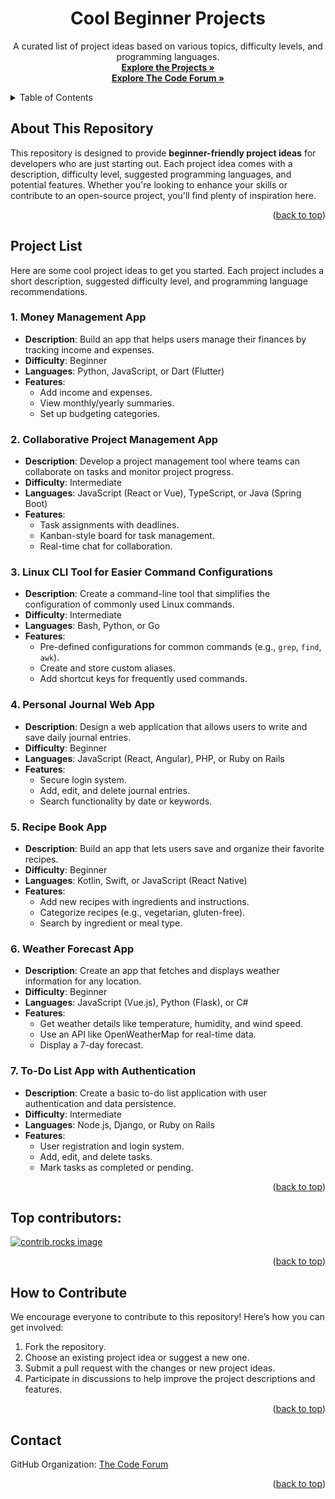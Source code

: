 <div align="center" id="readme-top">
  <h1 align="center">Cool Beginner Projects</h3>

  <p align="center">
    A curated list of project ideas based on various topics, difficulty levels, and programming languages.
    <br />
    <a href="#project-list"><strong>Explore the Projects »</strong></a>
    <br />
    <a href="https://github.com/The-Code-Forum?tab=repositories"><strong>Explore The Code Forum »</strong></a>
  </p>
</div>

<!-- TABLE OF CONTENTS -->
<details>
  <summary>Table of Contents</summary>
  <ol>
    <li><a href="#about-this-repository">About This Repository</a></li>
    <li><a href="#project-list">Project List</a></li>
    <li><a href="#how-to-contribute">How to Contribute</a></li>
    <li><a href="#contact">Contact</a></li>
  </ol>
</details>

<!-- ABOUT THE REPOSITORY -->
## About This Repository

This repository is designed to provide **beginner-friendly project ideas** for developers who are just starting out. Each project idea comes with a description, difficulty level, suggested programming languages, and potential features. Whether you're looking to enhance your skills or contribute to an open-source project, you'll find plenty of inspiration here.

<p align="right">(<a href="#readme-top">back to top</a>)</p>

<!-- PROJECT LIST -->
## Project List

Here are some cool project ideas to get you started. Each project includes a short description, suggested difficulty level, and programming language recommendations.

### 1. Money Management App
- **Description**: Build an app that helps users manage their finances by tracking income and expenses.
- **Difficulty**: Beginner
- **Languages**: Python, JavaScript, or Dart (Flutter)
- **Features**:
  - Add income and expenses.
  - View monthly/yearly summaries.
  - Set up budgeting categories.

### 2. Collaborative Project Management App
- **Description**: Develop a project management tool where teams can collaborate on tasks and monitor project progress.
- **Difficulty**: Intermediate
- **Languages**: JavaScript (React or Vue), TypeScript, or Java (Spring Boot)
- **Features**:
  - Task assignments with deadlines.
  - Kanban-style board for task management.
  - Real-time chat for collaboration.

### 3. Linux CLI Tool for Easier Command Configurations
- **Description**: Create a command-line tool that simplifies the configuration of commonly used Linux commands.
- **Difficulty**: Intermediate
- **Languages**: Bash, Python, or Go
- **Features**:
  - Pre-defined configurations for common commands (e.g., `grep`, `find`, `awk`).
  - Create and store custom aliases.
  - Add shortcut keys for frequently used commands.

### 4. Personal Journal Web App
- **Description**: Design a web application that allows users to write and save daily journal entries.
- **Difficulty**: Beginner
- **Languages**: JavaScript (React, Angular), PHP, or Ruby on Rails
- **Features**:
  - Secure login system.
  - Add, edit, and delete journal entries.
  - Search functionality by date or keywords.

### 5. Recipe Book App
- **Description**: Build an app that lets users save and organize their favorite recipes.
- **Difficulty**: Beginner
- **Languages**: Kotlin, Swift, or JavaScript (React Native)
- **Features**:
  - Add new recipes with ingredients and instructions.
  - Categorize recipes (e.g., vegetarian, gluten-free).
  - Search by ingredient or meal type.

### 6. Weather Forecast App
- **Description**: Create an app that fetches and displays weather information for any location.
- **Difficulty**: Beginner
- **Languages**: JavaScript (Vue.js), Python (Flask), or C#
- **Features**:
  - Get weather details like temperature, humidity, and wind speed.
  - Use an API like OpenWeatherMap for real-time data.
  - Display a 7-day forecast.

### 7. To-Do List App with Authentication
- **Description**: Create a basic to-do list application with user authentication and data persistence.
- **Difficulty**: Intermediate
- **Languages**: Node.js, Django, or Ruby on Rails
- **Features**:
  - User registration and login system.
  - Add, edit, and delete tasks.
  - Mark tasks as completed or pending.

<p align="right">(<a href="#readme-top">back to top</a>)</p>

## Top contributors:

<a href="https://github.com/The-Code-Forum/cool-beginner-projects/graphs/contributors">
  <img src="https://contrib.rocks/image?repo=The-Code-Forum/cool-beginner-projects" alt="contrib.rocks image" />
</a>

<p align="right">(<a href="#readme-top">back to top</a>)</p>

<!-- HOW TO CONTRIBUTE -->
## How to Contribute

We encourage everyone to contribute to this repository! Here’s how you can get involved:
1. Fork the repository.
2. Choose an existing project idea or suggest a new one.
3. Submit a pull request with the changes or new project ideas.
4. Participate in discussions to help improve the project descriptions and features.

<p align="right">(<a href="#readme-top">back to top</a>)</p>

<!-- CONTACT -->
## Contact

GitHub Organization: [The Code Forum](https://github.com/The-Code-Forum)

<p align="right">(<a href="#readme-top">back to top</a>)</p>


<!-- MARKDOWN LINKS & IMAGES -->
<!-- https://www.markdownguide.org/basic-syntax/#reference-style-links -->
[contributors-shield]: https://img.shields.io/github/contributors/The-Code-Forum/cool-beginner-projects.svg?style=for-the-badge
[contributors-url]: https://github.com/The-Code-Forum/cool-beginner-projects/graphs/contributors
